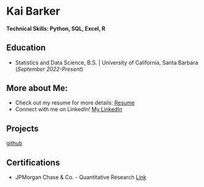 # Kai Barker

#### Technical Skills: Python, SQL, Excel, R

## Education
- Statistics and Data Science, B.S. | University of California, Santa Barbara (_September 2022-Present_)

## More about Me:
- Check out my resume for more details: [Resume](/assets/img/Jan25ResumePDF.pdf)
- Connect with me on LinkedIn! [My LinkedIn](www.linkedin.com/in/kaiabarker)

## Projects
[github]()


## Certifications
- JPMorgan Chase & Co. - Quantitative Research [Link](https://forage-uploads-prod.s3.amazonaws.com/completion-certificates/Sj7temL583QAYpHXD/bWqaecPDbYAwSDqJy_Sj7temL583QAYpHXD_6RRBf64d8NkhWbd9x_1744139435558_completion_certificate.pdf)
  

